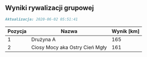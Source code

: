 ## Wyniki rywalizacji grupowej

```markdown
Aktualizacja: 2020-06-02 05:51:41
```

Pozycja | Nazwa | Wynik [km] |
------------ | -------------  | -------------
 1 |Drużyna A | 165 
 2 |Ciosy Mocy aka Ostry Cień Mgły | 161